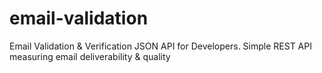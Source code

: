 # email-validation
Email Validation &amp; Verification JSON API for Developers. Simple REST API measuring email deliverability &amp; quality
